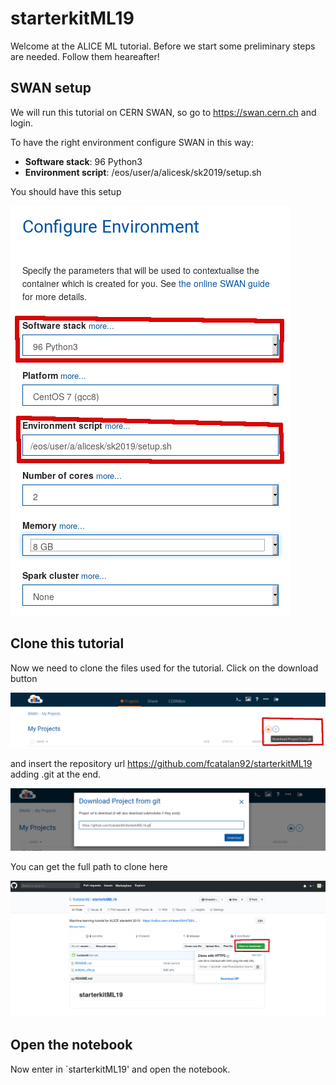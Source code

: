 # starterkitML19

Welcome at the ALICE ML tutorial. Before we start some preliminary steps are needed. Follow them heareafter!

## SWAN setup

We will run this tutorial on CERN SWAN, so go to <https://swan.cern.ch> and login.

To have the right environment configure SWAN in this way:

- **Software stack**: 96 Python3
- **Environment script**: /eos/user/a/alicesk/sk2019/setup.sh

You should have this setup

![swan_conf](img/swan_configuration_highlight.png)

## Clone this tutorial

Now we need to clone the files used for the tutorial. Click on the download button

![download](img/download.png)

and insert the repository url <https://github.com/fcatalan92/starterkitML19> adding .git at the end.

![repo](img/insert_repo.png)

You can get the full path to clone here

![repo_link](img/repo_link.png)

## Open the notebook

Now enter in `starterkitML19' and open the notebook.
